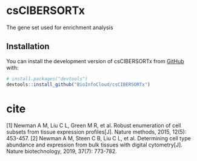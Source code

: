 
# csCIBERSORTx

<!-- badges: start -->
<!-- badges: end -->

The gene set used for enrichment analysis

## Installation

You can install the development version of csCIBERSORTx from [GitHub](https://github.com/) with:

``` r
# install.packages("devtools")
devtools::install_github("BioInfoCloud/csCIBERSORTx")
```

# cite
[1] Newman A M, Liu C L, Green M R, et al. Robust enumeration of cell subsets from tissue expression profiles[J]. Nature methods, 2015, 12(5): 453-457.
[2] Newman A M, Steen C B, Liu C L, et al. Determining cell type abundance and expression from bulk tissues with digital cytometry[J]. Nature biotechnology, 2019, 37(7): 773-782.
